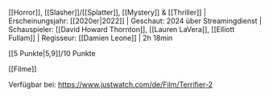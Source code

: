 
[[Horror]], [[Slasher]]/[[Splatter]], [[Mystery]] & [[Thriller]] | Erscheinungsjahr: [[2020er|2022]] | Geschaut: 2024 über Streamingdienst | Schauspieler: [[David Howard Thornton]], [[Lauren LaVera]], [[Elliott Fullam]] | Regisseur: [[Damien Leone]] | 2h 18min

[[5 Punkte|5,9]]/10 Punkte


[[Filme]]

Verfügbar bei: https://www.justwatch.com/de/Film/Terrifier-2